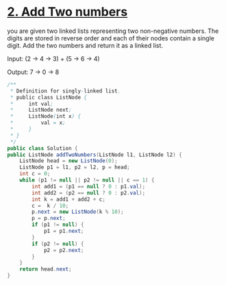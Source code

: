 [2. Add Two numbers](https://leetcode.com/problems/Add-Two-Numbers/)
===

you are given two linked lists representing two non-negative numbers. The digits are stored in reverse order and each of their nodes contain a single digit. Add the two numbers and return it as a linked list.

Input: (2 -> 4 -> 3) + (5 -> 6 -> 4)

Output: 7 -> 0 -> 8


```java
/**
 * Definition for singly-linked list.
 * public class ListNode {
 *     int val;
 *     ListNode next;
 *     ListNode(int x) {
 *         val = x;
 *     }
 * }
 */
public class Solution {
public ListNode addTwoNumbers(ListNode l1, ListNode l2) {
    ListNode head = new ListNode(0);
    ListNode p1 = l1, p2 = l2, p = head;
    int c = 0;
    while (p1 != null || p2 != null || c == 1) {
        int add1 = (p1 == null ? 0 : p1.val);
        int add2 = (p2 == null ? 0 : p2.val);
        int k = add1 + add2 + c;
        c =  k / 10;
        p.next = new ListNode(k % 10);
        p = p.next;
        if (p1 != null) {
            p1 = p1.next;
        }
        if (p2 != null) {
            p2 = p2.next;
        }
    }
    return head.next;
}
```
